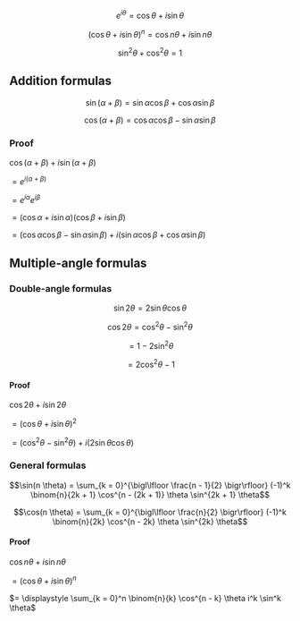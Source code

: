 $$e^{i \theta} = \cos \theta + i \sin \theta$$

$$(\cos \theta + i \sin \theta)^n = \cos n \theta + i \sin n \theta$$

$$\sin^2 \theta + \cos^2 \theta = 1$$

## Addition formulas

$$\sin(\alpha + \beta) = \sin \alpha \cos \beta + \cos \alpha \sin \beta$$

$$\cos(\alpha + \beta) = \cos \alpha \cos \beta - \sin \alpha \sin \beta$$

### Proof

$\cos(\alpha + \beta) + i \sin(\alpha + \beta)$

$= e^{i(\alpha + \beta)}$

$= e^{i \alpha} e^{i \beta}$

$= (\cos \alpha + i \sin \alpha)(\cos \beta + i \sin \beta)$

$= (\cos \alpha \cos \beta - \sin \alpha \sin \beta) + i(\sin \alpha \cos \beta + \cos \alpha \sin \beta)$

## Multiple-angle formulas

### Double-angle formulas

$$\sin 2 \theta = 2 \sin \theta \cos \theta$$

$$\cos 2 \theta = \cos^2 \theta - \sin^2 \theta$$

$$= 1 - 2 \sin^2 \theta$$

$$= 2 \cos^2 \theta - 1$$

#### Proof

$\cos 2 \theta + i \sin 2 \theta$

$= (\cos \theta + i \sin \theta)^2$

$= (\cos^2 \theta - \sin^2 \theta) + i(2 \sin \theta \cos \theta)$

### General formulas

$$\sin(n \theta) = \sum_{k = 0}^{\bigl\lfloor \frac{n - 1}{2} \bigr\rfloor} (-1)^k \binom{n}{2k + 1} \cos^{n - (2k + 1)} \theta \sin^{2k + 1} \theta$$

$$\cos(n \theta) = \sum_{k = 0}^{\bigl\lfloor \frac{n}{2} \bigr\rfloor} (-1)^k \binom{n}{2k} \cos^{n - 2k} \theta \sin^{2k} \theta$$

#### Proof

$\cos n \theta + i \sin n \theta$

$= (\cos \theta + i \sin \theta)^n$

$= \displaystyle \sum_{k = 0}^n \binom{n}{k} \cos^{n - k} \theta i^k \sin^k \theta$
